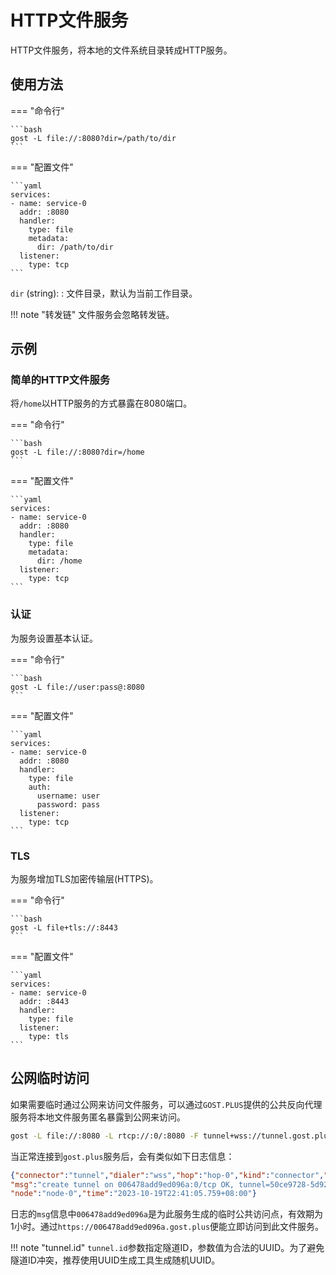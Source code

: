 # HTTP文件服务

HTTP文件服务，将本地的文件系统目录转成HTTP服务。

## 使用方法

=== "命令行"

    ```bash
    gost -L file://:8080?dir=/path/to/dir
    ```

=== "配置文件"

    ```yaml
    services:
    - name: service-0
      addr: :8080
      handler:
        type: file
        metadata:
          dir: /path/to/dir
      listener:
        type: tcp
    ```

`dir` (string):
:    文件目录，默认为当前工作目录。

!!! note "转发链"
    文件服务会忽略转发链。
    
## 示例

### 简单的HTTP文件服务

将`/home`以HTTP服务的方式暴露在8080端口。

=== "命令行"

    ```bash
    gost -L file://:8080?dir=/home
    ```

=== "配置文件"

    ```yaml
    services:
    - name: service-0
      addr: :8080
      handler:
        type: file
        metadata:
          dir: /home
      listener:
        type: tcp
    ```

### 认证

为服务设置基本认证。

=== "命令行"

    ```bash
    gost -L file://user:pass@:8080
    ```

=== "配置文件"

    ```yaml
    services:
    - name: service-0
      addr: :8080
      handler:
        type: file
        auth:
          username: user
          password: pass
      listener:
        type: tcp
    ```

### TLS

为服务增加TLS加密传输层(HTTPS)。


=== "命令行"

    ```bash
    gost -L file+tls://:8443
    ```

=== "配置文件"

    ```yaml
    services:
    - name: service-0
      addr: :8443
      handler:
        type: file
      listener:
        type: tls
    ```

## 公网临时访问

如果需要临时通过公网来访问文件服务，可以通过`GOST.PLUS`提供的公共反向代理服务将本地文件服务匿名暴露到公网来访问。

```sh
gost -L file://:8080 -L rtcp://:0/:8080 -F tunnel+wss://tunnel.gost.plus:443?tunnel.id=50ce9728-5d92-4d45-871d-4f275d5179cb
```

当正常连接到`gost.plus`服务后，会有类似如下日志信息：

```json
{"connector":"tunnel","dialer":"wss","hop":"hop-0","kind":"connector","level":"info",
"msg":"create tunnel on 006478add9ed096a:0/tcp OK, tunnel=50ce9728-5d92-4d45-871d-4f275d5179cb, connector=956fcbe5-6e2d-439a-8aa3-af0df848a81a",
"node":"node-0","time":"2023-10-19T22:41:05.759+08:00"}
```

日志的`msg`信息中`006478add9ed096a`是为此服务生成的临时公共访问点，有效期为1小时。通过`https://006478add9ed096a.gost.plus`便能立即访问到此文件服务。

!!! note "tunnel.id"
    `tunnel.id`参数指定隧道ID，参数值为合法的UUID。为了避免隧道ID冲突，推荐使用UUID生成工具生成随机UUID。